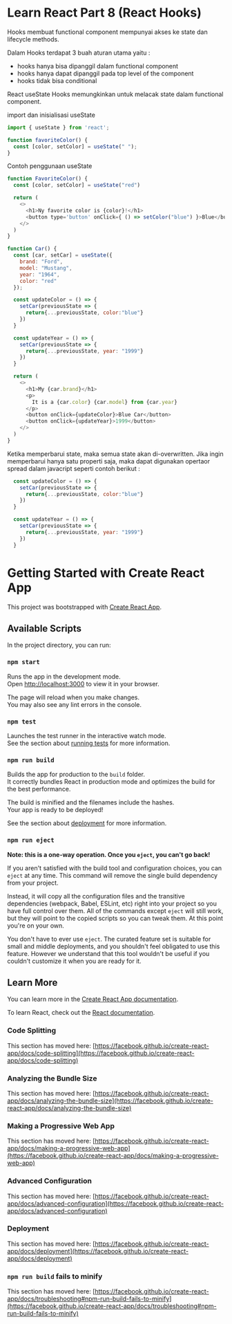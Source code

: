 # Learn React Part 8 (React Hooks)

Hooks membuat functional component mempunyai akses ke state dan lifecycle methods. 

Dalam Hooks terdapat 3 buah aturan utama yaitu : 
- hooks hanya bisa dipanggil dalam functional component
- hooks hanya dapat dipanggil pada top level of the component
- hooks tidak bisa conditional

React useState Hooks memungkinkan untuk melacak state dalam functional component.

import dan inisialisasi useState

```javascript
import { useState } from 'react';

function favoriteColor() {
  const [color, setColor] = useState(" ");
}
```

Contoh penggunaan useState

```javascript
function FavoriteColor() {
  const [color, setColor] = useState("red")

  return (
    <>
      <h1>Ny favorite color is {color}!</h1>
      <button type='button' onClick={ () => setColor("blue") }>Blue</button>
    </>  
  )
}

function Car() {
  const [car, setCar] = useState({
    brand: "Ford",
    model: "Mustang",
    year: "1964",
    color: "red"
  });

  const updateColor = () => {
    setCar(previousState => {
      return{...previousState, color:"blue"}
    })
  }

  const updateYear = () => {
    setCar(previousState => {
      return{...previousState, year: "1999"}
    })
  }

  return (
    <>
      <h1>My {car.brand}</h1>
      <p>
        It is a {car.color} {car.model} from {car.year}
      </p>
      <button onClick={updateColor}>Blue Car</button>
      <button onClick={updateYear}>1999</button>
    </> 
  )
}
```

Ketika memperbarui state, maka semua state akan di-overwritten. Jika ingin memperbarui hanya satu properti saja, maka dapat digunakan opertaor spread dalam javacript seperti contoh berikut : 

```javascript
  const updateColor = () => {
    setCar(previousState => {
      return{...previousState, color:"blue"}
    })
  }

  const updateYear = () => {
    setCar(previousState => {
      return{...previousState, year: "1999"}
    })
  }
```

# Getting Started with Create React App

This project was bootstrapped with [Create React App](https://github.com/facebook/create-react-app).

## Available Scripts

In the project directory, you can run:

### `npm start`

Runs the app in the development mode.\
Open [http://localhost:3000](http://localhost:3000) to view it in your browser.

The page will reload when you make changes.\
You may also see any lint errors in the console.

### `npm test`

Launches the test runner in the interactive watch mode.\
See the section about [running tests](https://facebook.github.io/create-react-app/docs/running-tests) for more information.

### `npm run build`

Builds the app for production to the `build` folder.\
It correctly bundles React in production mode and optimizes the build for the best performance.

The build is minified and the filenames include the hashes.\
Your app is ready to be deployed!

See the section about [deployment](https://facebook.github.io/create-react-app/docs/deployment) for more information.

### `npm run eject`

**Note: this is a one-way operation. Once you `eject`, you can't go back!**

If you aren't satisfied with the build tool and configuration choices, you can `eject` at any time. This command will remove the single build dependency from your project.

Instead, it will copy all the configuration files and the transitive dependencies (webpack, Babel, ESLint, etc) right into your project so you have full control over them. All of the commands except `eject` will still work, but they will point to the copied scripts so you can tweak them. At this point you're on your own.

You don't have to ever use `eject`. The curated feature set is suitable for small and middle deployments, and you shouldn't feel obligated to use this feature. However we understand that this tool wouldn't be useful if you couldn't customize it when you are ready for it.

## Learn More

You can learn more in the [Create React App documentation](https://facebook.github.io/create-react-app/docs/getting-started).

To learn React, check out the [React documentation](https://reactjs.org/).

### Code Splitting

This section has moved here: [https://facebook.github.io/create-react-app/docs/code-splitting](https://facebook.github.io/create-react-app/docs/code-splitting)

### Analyzing the Bundle Size

This section has moved here: [https://facebook.github.io/create-react-app/docs/analyzing-the-bundle-size](https://facebook.github.io/create-react-app/docs/analyzing-the-bundle-size)

### Making a Progressive Web App

This section has moved here: [https://facebook.github.io/create-react-app/docs/making-a-progressive-web-app](https://facebook.github.io/create-react-app/docs/making-a-progressive-web-app)

### Advanced Configuration

This section has moved here: [https://facebook.github.io/create-react-app/docs/advanced-configuration](https://facebook.github.io/create-react-app/docs/advanced-configuration)

### Deployment

This section has moved here: [https://facebook.github.io/create-react-app/docs/deployment](https://facebook.github.io/create-react-app/docs/deployment)

### `npm run build` fails to minify

This section has moved here: [https://facebook.github.io/create-react-app/docs/troubleshooting#npm-run-build-fails-to-minify](https://facebook.github.io/create-react-app/docs/troubleshooting#npm-run-build-fails-to-minify)
